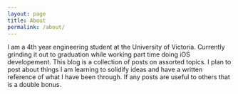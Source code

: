 ```yaml
---
layout: page
title: About
permalink: /about/
---
```


I am a 4th year engineering student at the University of Victoria. Currently grinding it out to graduation while working part time doing iOS developement. This blog is a collection of posts on assorted topics. I plan to post about things I am learning to solidify ideas and have a written reference of what I have been through. If any posts are useful to others that is a double bonus.